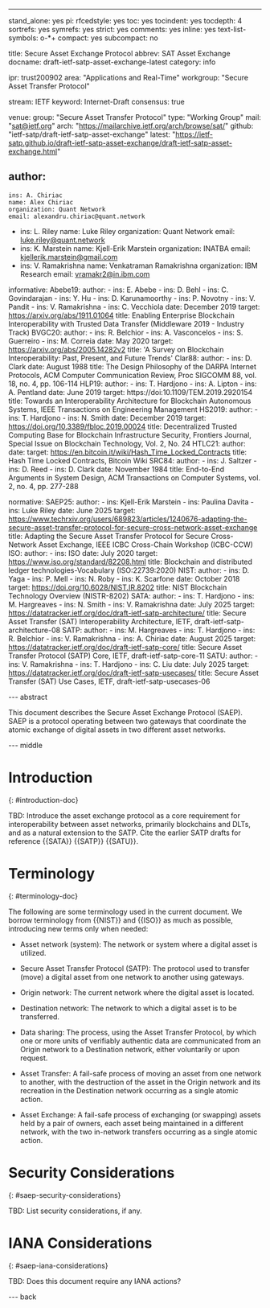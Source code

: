 ---

stand_alone: yes
pi:
  rfcedstyle: yes
  toc: yes
  tocindent: yes
  tocdepth: 4
  sortrefs: yes
  symrefs: yes
  strict: yes
  comments: yes
  inline: yes
  text-list-symbols: o-*+
  compact: yes
  subcompact: no

title: Secure Asset Exchange Protocol
abbrev: SAT Asset Exchange
docname: draft-ietf-satp-asset-exchange-latest
category: info

ipr: trust200902
area: "Applications and Real-Time"
workgroup: "Secure Asset Transfer Protocol"

stream: IETF
keyword: Internet-Draft
consensus: true

venue:
  group: "Secure Asset Transfer Protocol"
  type: "Working Group"
  mail: "sat@ietf.org"
  arch: "https://mailarchive.ietf.org/arch/browse/sat/"
  github: "ietf-satp/draft-ietf-satp-asset-exchange"
  latest: "https://ietf-satp.github.io/draft-ietf-satp-asset-exchange/draft-ietf-satp-asset-exchange.html"

author:
  -
    ins: A. Chiriac
    name: Alex Chiriac
    organization: Quant Network
    email: alexandru.chiriac@quant.network
  -
    ins: L. Riley
    name: Luke Riley
    organization: Quant Network
    email: luke.riley@quant.network
  -
    ins: K. Marstein
    name: Kjell-Erik Marstein
    organization: INATBA
    email: kjellerik.marstein@gmail.com
  -
    ins: V. Ramakrishna
    name: Venkatraman Ramakrishna
    organization: IBM Research
    email: vramakr2@in.ibm.com

informative:
  Abebe19:
    author:
    - ins: E. Abebe
    - ins: D. Behl
    - ins: C. Govindarajan
    - ins: Y. Hu
    - ins: D. Karunamoorthy
    - ins: P. Novotny
    - ins: V. Pandit
    - ins: V. Ramakrishna
    - ins: C. Vecchiola
    date: December 2019
    target: https://arxiv.org/abs/1911.01064
    title: Enabling Enterprise Blockchain Interoperability with Trusted Data Transfer (Middleware 2019 - Industry Track)
  BVGC20:
    author:
    - ins: R. Belchior
    - ins: A. Vasconcelos
    - ins: S. Guerreiro
    - ins: M. Correia
    date: May 2020
    target: https://arxiv.org/abs/2005.14282v2
    title: 'A Survey on Blockchain Interoperability: Past, Present, and Future Trends'
  Clar88:
    author:
    - ins: D. Clark
    date: August 1988
    title: The Design Philosophy of the DARPA Internet Protocols, ACM Computer Communication Review, Proc SIGCOMM 88, vol. 18, no. 4, pp. 106-114
  HLP19:
    author:
    - ins: T. Hardjono
    - ins: A. Lipton
    - ins: A. Pentland
    date: June 2019
    target: https://doi:10.1109/TEM.2019.2920154
    title: Towards an Interoperability Architecture for Blockchain Autonomous Systems, IEEE Transactions on Engineering Management
  HS2019:
    author:
    - ins: T. Hardjono
    - ins: N. Smith
    date: December 2019
    target: https://doi.org/10.3389/fbloc.2019.00024
    title: Decentralized Trusted Computing Base for Blockchain Infrastructure Security, Frontiers Journal, Special Issue on Blockchain Technology, Vol. 2, No. 24
  HTLC21:
    author:
    date:
    target: https://en.bitcoin.it/wiki/Hash_Time_Locked_Contracts
    title: Hash Time Locked Contracts, Bitcoin Wiki
  SRC84:
    author:
    - ins: J. Saltzer
    - ins: D. Reed
    - ins: D. Clark
    date: November 1984
    title: End-to-End Arguments in System Design, ACM Transactions on Computer Systems, vol. 2, no. 4, pp. 277-288

normative:
  SAEP25:
    author:
    - ins: Kjell-Erik Marstein
    - ins: Paulina Davita
    - ins: Luke Riley
    date: June 2025
    target: https://www.techrxiv.org/users/689823/articles/1240676-adapting-the-secure-asset-transfer-protocol-for-secure-cross-network-asset-exchange
    title: Adapting the Secure Asset Transfer Protocol for Secure Cross-Network Asset Exchange, IEEE ICBC Cross-Chain Workshop (ICBC-CCW)
  ISO:
    author:
    - ins: ISO
    date: July 2020
    target: https://www.iso.org/standard/82208.html
    title: Blockchain and distributed ledger technologies-Vocabulary (ISO:22739:2020)
  NIST:
    author:
    - ins: D. Yaga
    - ins: P. Mell
    - ins: N. Roby
    - ins: K. Scarfone
    date: October 2018
    target: https://doi.org/10.6028/NIST.IR.8202
    title: NIST Blockchain Technology Overview (NISTR-8202)
  SATA:
    author:
    - ins: T. Hardjono
    - ins: M. Hargreaves
    - ins: N. Smith
    - ins: V. Ramakrishna
    date: July 2025
    target: https://datatracker.ietf.org/doc/draft-ietf-satp-architecture/
    title: Secure Asset Transfer (SAT) Interoperability Architecture, IETF, draft-ietf-satp-architecture-08
  SATP:
    author:
    - ins: M. Hargreaves
    - ins: T. Hardjono
    - ins: R. Belchior
    - ins: V. Ramakrishna
    - ins: A. Chiriac
    date: August 2025
    target: https://datatracker.ietf.org/doc/draft-ietf-satp-core/
    title: Secure Asset Transfer Protocol (SATP) Core, IETF, draft-ietf-satp-core-11
  SATU:
    author:
    - ins: V. Ramakrishna
    - ins: T. Hardjono
    - ins: C. Liu
    date: July 2025
    target: https://datatracker.ietf.org/doc/draft-ietf-satp-usecases/
    title: Secure Asset Transfer (SAT) Use Cases, IETF, draft-ietf-satp-usecases-06

--- abstract

This document describes the Secure Asset Exchange Protocol (SAEP). SAEP is a protocol operating between two gateways that coordinate the atomic exchange of digital assets in two different asset networks.

--- middle

# Introduction

{: #introduction-doc}

TBD: Introduce the asset exchange protocol as a core requirement for interoperability between asset networks, primarily blockchains and DLTs, and as a natural extension to the SATP. Cite the earlier SATP drafts for reference {{SATA}} {{SATP}} {{SATU}}.

# Terminology

{: #terminology-doc}

The following are some terminology used in the current document. We borrow terminology from {{NIST}} and {{ISO}} as much as possible, introducing new terms only when needed:

- Asset network (system): The network or system where a digital asset is utilized.

- Secure Asset Transfer Protocol (SATP): The protocol used to transfer (move) a digital asset from one network to another using gateways.

- Origin network: The current network where the digital asset is located.

- Destination network: The network to which a digital asset is to be transferred.

- Data sharing: The process, using the Asset Transfer Protocol, by which one or more units of verifiably authentic data are communicated from an Origin network to a Destination network, either voluntarily or upon request.

- Asset Transfer: A fail-safe process of moving an asset from one network to another, with the destruction of the asset in the Origin network and its recreation in the Destination network occurring as a single atomic action.

- Asset Exchange: A fail-safe process of exchanging (or swapping) assets held by a pair of owners, each asset being maintained in a different network, with the two in-network transfers occurring as a single atomic action.

# Security Considerations

{: #saep-security-considerations}

TBD: List security considerations, if any.

# IANA Considerations

{: #saep-iana-considerations}

TBD: Does this document require any IANA actions?


--- back
